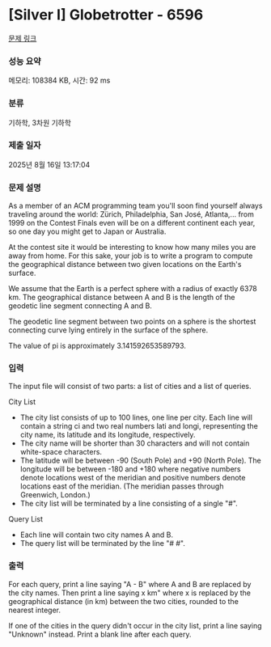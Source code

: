 # [Silver I] Globetrotter - 6596 

[문제 링크](https://www.acmicpc.net/problem/6596) 

### 성능 요약

메모리: 108384 KB, 시간: 92 ms

### 분류

기하학, 3차원 기하학

### 제출 일자

2025년 8월 16일 13:17:04

### 문제 설명

<p>As a member of an ACM programming team you'll soon find yourself always traveling around the world: Zürich, Philadelphia, San José, Atlanta,... from 1999 on the Contest Finals even will be on a different continent each year, so one day you might get to Japan or Australia. </p>

<p>At the contest site it would be interesting to know how many miles you are away from home. For this sake, your job is to write a program to compute the geographical distance between two given locations on the Earth's surface. </p>

<p>We assume that the Earth is a perfect sphere with a radius of exactly 6378 km. The geographical distance between A and B is the length of the geodetic line segment connecting A and B. </p>

<p>The geodetic line segment between two points on a sphere is the shortest connecting curve lying entirely in the surface of the sphere. </p>

<p>The value of pi is approximately 3.141592653589793.</p>

### 입력 

 <p>The input file will consist of two parts: a list of cities and a list of queries.</p>

<p>City List</p>

<ul>
	<li>The city list consists of up to 100 lines, one line per city. Each line will contain a string ci and two real numbers lati and longi, representing the city name, its latitude and its longitude, respectively. </li>
	<li>The city name will be shorter than 30 characters and will not contain white-space characters. </li>
	<li>The latitude will be between -90 (South Pole) and +90 (North Pole). The longitude will be between -180 and +180 where negative numbers denote locations west of the meridian and positive numbers denote locations east of the meridian. (The meridian passes through Greenwich, London.) </li>
	<li>The city list will be terminated by a line consisting of a single "#".</li>
</ul>

<p>Query List</p>

<ul>
	<li>Each line will contain two city names A and B. </li>
	<li>The query list will be terminated by the line "# #".</li>
</ul>

### 출력 

 <p>For each query, print a line saying "A - B" where A and B are replaced by the city names. Then print a line saying x km" where x is replaced by the geographical distance (in km) between the two cities, rounded to the nearest integer.</p>

<p>If one of the cities in the query didn't occur in the city list, print a line saying "Unknown" instead. Print a blank line after each query.</p>

